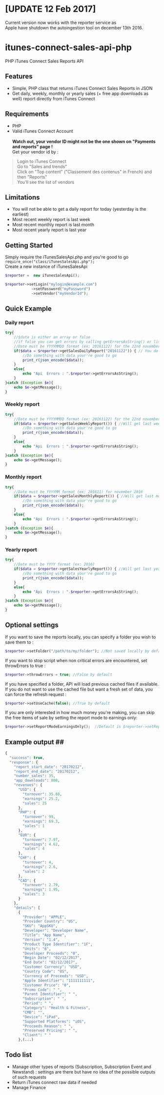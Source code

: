 # [UPDATE 12 Feb 2017]
Current version now works with the reporter service as <br>
Apple have shutdown the autoingestion tool on december 13th 2016.
<br>

# itunes-connect-sales-api-php
PHP iTunes Connect Sales Reports API

## Features
- Simple, PHP class that returns iTunes Connect Sales Reports in JSON 
- Get daily, weekly, monthly or yearly sales (+ free app downloads as well) report directly from iTunes Connect

## Requirements ##
* PHP 
* Valid iTunes Connect Account<br><br>
**Watch out, your vendor ID might not be the one shown on "Payments and reports" page !** <br>
Get your vendor id by : <br>
>Login to iTunes Connect<br>
>Go to "Sales and trends"<br>
>Click on "Top content" ("Classement des contenus" in French) and then "Reports"<br>
>You'll see the list of vendors

## Limitations ##
* You will not be able to get a daily report for today (yesterday is the earliest)
* Most recent weekly report is last week
* Most recent monthly report is last month
* Most recent yearly report is last year

## Getting Started ##
Simply require the iTunesSalesApi.php and you're good to go <br>
`require_once("class/iTunesSalesApi.php");`
<br>
Create a new instance of iTunesSalesApi<br>
```php
$reporter =  new iTunesSalesApi();

$reporter->setLogin("mylogin@example.com")
			->setPassword("myPassword")
			->setVendor("myVendorId");
```
## Quick Example ##
### Daily report ###
```php
try{
	//$data is either an array or false
    //if false you can get errors by calling getErrorsAsString() or listing $reporter->errors
    //Date must be YYYYMMDD format (ex: 20161122) for the 22nd november 2016
	if($data = $reporter->getSalesDailyReport("20161122")) { // You do not need to specify a date (defaut is yesterday)
		//Do something with data your're good to go
		print_r(json_encode($data));
	}
	else{
		echo "Api  Errors : ".$reporter->getErrorsAsString();
	}
}catch (Exception $e){
	echo $e->getMessage();
}
```
### Weekly report ###
```php
try{
	//Date must be YYYYMMDD format (ex: 20161122) for the 22nd november 2016 and week will be calculated
	if($data = $reporter->getSalesWeeklyReport()) { //Will get last week by default
		//Do something with data your're good to go
		print_r(json_encode($data));
	}
	else{
		echo "Api  Errors : ".$reporter->getErrorsAsString();
	}
}catch (Exception $e){
	echo $e->getMessage();
}
```
### Monthly report ###
```php
try{
	//Date must be YYYYMM format (ex: 201611) for november 2016
	if($data = $reporter->getSalesMonthlyReport()) { //Will get last month by default
		//Do something with data your're good to go
		print_r(json_encode($data));
	}
	else{
		echo "Api  Errors : ".$reporter->getErrorsAsString();
	}
}catch (Exception $e){
	echo $e->getMessage();
}
```
### Yearly report ###
```php
try{
	//Date must be YYYY format (ex: 2016) 
	if($data = $reporter->getSalesYearlyReport()) { //Will get last year by default
		//Do something with data your're good to go
		print_r(json_encode($data));
	}
	else{
		echo "Api  Errors : ".$reporter->getErrorsAsString();
	}
}catch (Exception $e){
	echo $e->getMessage();
}
```
## Optional settings ##
If you want to save the reports locally, you can specify a folder you wish to save them to : <br>
```php
$reporter->setFolder("/path/to/my/folder"); //Not saved locally by default (no cache either)
```
If you want to stop script when non critical errors are encountered, set throwErrors to true : <br>
```php
$reporter->throwErrors = true; //False by default
```
If you have specified a folder, API will load previous cached files if available. If you do not want to use the cached file but want a fresh set of data, you can force the refresh request : <br>
```php
$reporter->setUseCache(false); //True by default
```
If you are only interested in how much money you're making, you can skip the free items of sale by setting the report mode to earnings only: <br>
```php
$reporter->setReportModeEarningsOnly();  //Default is $reporter->setReportModeAll();
```
## Example output ## <br>
```php
{
  "success": true,
  "response": {
    "report_start_date": "20170212",
    "report_end_date": "20170212",
    "number_sales": 35,
    "app_downloads": 808,
    "revenues": {
      "USD": {
        "turnover": 35.88,
        "earnings": 25.2,
        "sales": 25
      },
      "PHP": {
        "turnover": 99,
        "earnings": 69.3,
        "sales": 1
      },
      "EUR": {
        "turnover": 7.97,
        "earnings": 4.62,
        "sales": 4
      },
      "CHF": {
        "turnover": 4,
        "earnings": 2.6,
        "sales": 2
      },
      "CAD": {
        "turnover": 2.79,
        "earnings": 1.95,
        "sales": 3
      }
    },
    "details": [
      {
        "Provider": "APPLE",
        "Provider Country": "US",
        "SKU": "AppSKU",
        "Developer": "Developer Name",
        "Title": "App Name",
        "Version": "1.4",
        "Product Type Identifier": "1F",
        "Units": "6",
        "Developer Proceeds": "0",
        "Begin Date": "02/12/2017",
        "End Date": "02/12/2017",
        "Customer Currency": "USD",
        "Country Code": "US",
        "Currency of Proceeds": "USD",
        "Apple Identifier": "1111111111",
        "Customer Price": "0",
        "Promo Code": " ",
        "Parent Identifier": " ",
        "Subscription": " ",
        "Period": " ",
        "Category": "Health & Fitness",
        "CMB": "",
        "Device": "iPad",
        "Supported Platforms": "iOS",
        "Proceeds Reason": " ",
        "Preserved Pricing": " ",
        "Client": " "
      },(...)
```
## Todo list ##
- Manage other types of reports (Subscription, Subscription Event and Newstand) : settings are there but have no idea of the possible outputs of such requests
- Return iTunes connect raw data if needed
- Manage Finance 
